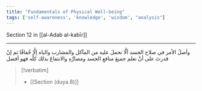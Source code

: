 ```yaml
---
title: "Fundamentals of Physical Well-being"
tags: ['self-awareness', 'knowledge', 'wisdom', "analysis"]
---
```


 Section 12 in [[al-Adab al-kabīr]]

---
وأصلُ الأمر في صلاح الجسد ألَّا تحملَ عليه من المآكل والمشارب والباه إلَّا خُفافًا ثم إنْ قدرتَ على أنْ تعلم جميعَ منافعِ الجسد ومضارِّهِ والانتفاعَ بذلك كلِّه فهو أفضل

> [!verbatim]
> - [[Section (duya.8)]]
